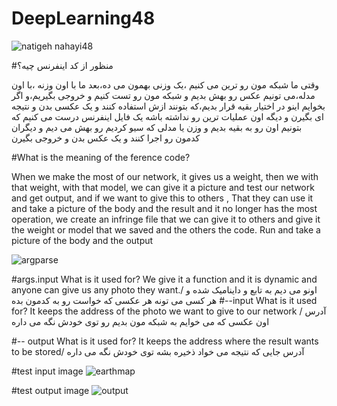 # DeepLearning48
![natigeh nahayi48](https://user-images.githubusercontent.com/80602623/137173237-735d86fb-ee24-414a-b1d1-bb06364c556f.jpg)

#منظور از کد اینفرنس چیه؟

وقتی ما شبکه مون رو ترین می کنیم ،یک وزنی بهمون می ده،بعد ما با اون وزنه ،با اون مدله،می تونیم عکس رو بهش بدیم و شبکه مون رو تست کنیم و خروجی بگیریم،و اگر بخوایم اینو در اختیار بقیه قرار بدیم،که بتونند ازش استفاده کنند و یک عکسی بدن و نتیجه ای بگیرن و دیگه اون عملیات ترین رو نداشته باشه یک فایل اینفرنس درست می کنیم که بتونیم اون رو به بقیه بدیم و وزن یا مدلی که سیو کردیم رو بهش می دیم و دیگران کدمون رو اجرا کنند و یک عکس بدن و خروجی بگیرن


#What is the meaning of the ference code?

When we make the most of our network, it gives us a weight, then we with that weight, with that model, we can give it a picture and test our network and get output, and if we want to give this to others , That they can use it and take a picture of the body and the result and it no longer has the most operation, we create an infringe file that we can give it to others and give it the weight or model that we saved and the others the code. Run and take a picture of the body and the output

![argparse](https://user-images.githubusercontent.com/80602623/137284250-efd61fab-e2c8-40a3-8c02-008d035958c2.jpg)


#args.input What is it used for?
We give it a function and it is dynamic and anyone can give us any photo they want./
اونو می دیم به تابع و داینامیک شده و هر کسی می تونه هر عکسی که خواست رو به کدمون بده
#--input  What is it used for?
It keeps the address of the photo we want to give to our network /
آدرس اون عکسی که می خوایم به شبکه مون بدیم رو توی خودش نگه می داره

#-- output  What is it used for?
It keeps the address where the result wants to be stored/
آدرس جایی که نتیجه می خواد ذخیره بشه توی خودش نگه می داره


#test input image
![earthmap](https://user-images.githubusercontent.com/80602623/137287682-32414bb3-ede8-4b89-9213-b9ccee23f7c9.jpg)


#test output image
![output](https://user-images.githubusercontent.com/80602623/137287857-7c7de2e7-5a53-4db4-8f40-e81fbfd43cad.jpg)

